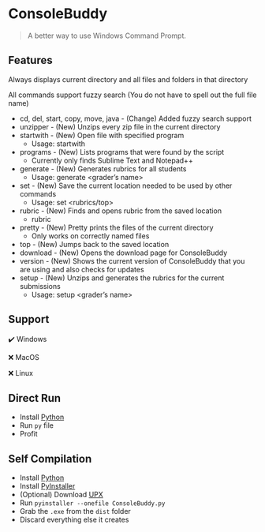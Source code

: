 # ConsoleBuddy

> A better way to use Windows Command Prompt.

## Features
Always displays current directory and all files and folders in that directory

All commands support fuzzy search (You do not have to spell out the full file name)

- cd, del, start, copy, move, java - (Change) Added fuzzy search support
- unzipper - (New) Unzips every zip file in the current directory
- startwith - (New) Open file with specified program
  - Usage: startwith <program> <file>
- programs - (New) Lists programs that were found by the script
  - Currently only finds Sublime Text and Notepad++
- generate - (New) Generates rubrics for all students
  - Usage: generate <assignment> <grader’s name>
- set - (New) Save the current location needed to be used by other commands
  - Usage: set <rubrics/top>
- rubric - (New) Finds and opens rubric from the saved location
  - rubric <file>
- pretty - (New) Pretty prints the files of the current directory
  - Only works on correctly named files
- top - (New) Jumps back to the saved location
- download - (New) Opens the download page for ConsoleBuddy
- version - (New) Shows the current version of ConsoleBuddy that you are using and also checks for updates
- setup - (New) Unzips and generates the rubrics for the current submissions
  - Usage: setup <assignment> <grader’s name>

## Support
✔️ Windows

❌ MacOS

❌ Linux

## Direct Run
- Install [Python](https://www.python.org/)
- Run `py` file
- Profit

## Self Compilation
- Install [Python](https://www.python.org/)
- Install [PyInstaller](https://pyinstaller.org/en/stable/)
- (Optional) Download [UPX](https://upx.github.io/)
- Run `pyinstaller --onefile ConsoleBuddy.py`
- Grab the `.exe` from the `dist` folder
- Discard everything else it creates
